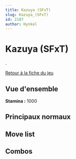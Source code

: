 ```yaml
---
title: Kazuya (SFxT)
slug: Kazuya_(SFxT)
id: 2187
author: Hynkel
---
```


# Kazuya (SFxT)

.

[Retour à la fiche du jeu](Street_Fighter_x_Tekken "wikilink")

## Vue d'ensemble

**Stamina :** 1000

## Principaux normaux

## Move list

## Combos
